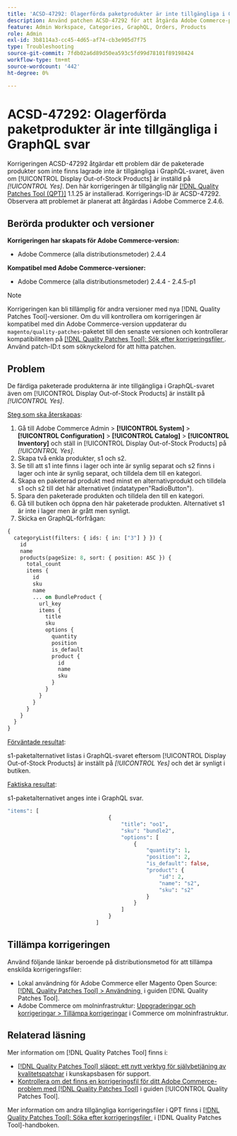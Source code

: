 ```yaml
---
title: 'ACSD-47292: Olagerförda paketprodukter är inte tillgängliga i GraphQL svar'
description: Använd patchen ACSD-47292 för att åtgärda Adobe Commerce-problemet där de färdiga paketerade produkterna inte är tillgängliga i GraphQL-svaret, även om"show out-of-stock products" är inställd på Ja.
feature: Admin Workspace, Categories, GraphQL, Orders, Products
role: Admin
exl-id: 3b8114a3-cc45-4d65-af74-cb3e905d7f75
type: Troubleshooting
source-git-commit: 7fdb02a6d89d50ea593c5fd99d78101f89198424
workflow-type: tm+mt
source-wordcount: '442'
ht-degree: 0%

---
```


# ACSD-47292: Olagerförda paketprodukter är inte tillgängliga i GraphQL svar

Korrigeringen ACSD-47292 åtgärdar ett problem där de paketerade produkter som inte finns lagrade inte är tillgängliga i GraphQL-svaret, även om [!UICONTROL Display Out-of-Stock Products] är inställd på *[!UICONTROL Yes]*. Den här korrigeringen är tillgänglig när [[!DNL Quality Patches Tool (QPT)]](https://experienceleague.adobe.com/sv/docs/commerce-operations/tools/quality-patches-tool/quality-patches-tool-to-self-serve-quality-patches) 1.1.25 är installerad. Korrigerings-ID är ACSD-47292. Observera att problemet är planerat att åtgärdas i Adobe Commerce 2.4.6.

## Berörda produkter och versioner

**Korrigeringen har skapats för Adobe Commerce-version:**

* Adobe Commerce (alla distributionsmetoder) 2.4.4

**Kompatibel med Adobe Commerce-versioner:**

* Adobe Commerce (alla distributionsmetoder) 2.4.4 - 2.4.5-p1

>[!NOTE]
>
>Korrigeringen kan bli tillämplig för andra versioner med nya [!DNL Quality Patches Tool]-versioner. Om du vill kontrollera om korrigeringen är kompatibel med din Adobe Commerce-version uppdaterar du `magento/quality-patches`-paketet till den senaste versionen och kontrollerar kompatibiliteten på [[!DNL Quality Patches Tool]: Sök efter korrigeringsfiler &#x200B;](https://experienceleague.adobe.com/tools/commerce-quality-patches/index.html?lang=sv-SE). Använd patch-ID:t som söknyckelord för att hitta patchen.

## Problem

De färdiga paketerade produkterna är inte tillgängliga i GraphQL-svaret även om [!UICONTROL Display Out-of-Stock Products] är inställt på *[!UICONTROL Yes]*.

<u>Steg som ska återskapas</u>:

1. Gå till Adobe Commerce Admin > **[!UICONTROL System]** > **[!UICONTROL Configuration]** > **[!UICONTROL Catalog]** > **[!UICONTROL Inventory]** och ställ in [!UICONTROL Display Out-of-Stock Products] på *[!UICONTROL Yes]*.
1. Skapa två enkla produkter, s1 och s2.
1. Se till att s1 inte finns i lager och inte är synlig separat och s2 finns i lager och inte är synlig separat, och tilldela dem till en kategori.
1. Skapa en paketerad produkt med minst en alternativprodukt och tilldela s1 och s2 till det här alternativet (indatatypen&quot;RadioButton&quot;).
1. Spara den paketerade produkten och tilldela den till en kategori.
1. Gå till butiken och öppna den här paketerade produkten. Alternativet s1 är inte i lager men är grått men synligt.
1. Skicka en GraphQL-förfrågan:

```GraphQL
{
  categoryList(filters: { ids: { in: ["3"] } }) {
    id
    name
    products(pageSize: 8, sort: { position: ASC }) {
      total_count
      items {
        id
        sku
        name
        ... on BundleProduct {
          url_key
          items {
            title
            sku
            options {
              quantity
              position
              is_default
              product {
                id
                name
                sku
              }
            }
          }
        }
      }
    }
  }
}
```

<u>Förväntade resultat</u>:

s1-paketalternativet listas i GraphQL-svaret eftersom [!UICONTROL Display Out-of-Stock Products] är inställt på *[!UICONTROL Yes]* och det är synligt i butiken.

<u>Faktiska resultat</u>:

s1-paketalternativet anges inte i GraphQL svar.

```GraphQL
"items": [
                                {
                                    "title": "oo1",
                                    "sku": "bundle2",
                                    "options": [
                                        {
                                            "quantity": 1,
                                            "position": 2,
                                            "is_default": false,
                                            "product": {
                                                "id": 2,
                                                "name": "s2",
                                                "sku": "s2"
                                            }
                                        }
                                    ]
                                }
                            ]
```

## Tillämpa korrigeringen

Använd följande länkar beroende på distributionsmetod för att tillämpa enskilda korrigeringsfiler:

* Lokal användning för Adobe Commerce eller Magento Open Source: [[!DNL Quality Patches Tool] > Användning &#x200B;](/help/tools/quality-patches-tool/usage.md) i guiden [!DNL Quality Patches Tool].
* Adobe Commerce om molninfrastruktur: [Uppgraderingar och korrigeringar > Tillämpa korrigeringar](https://experienceleague.adobe.com/docs/commerce-cloud-service/user-guide/develop/upgrade/apply-patches.html?lang=sv-SE) i Commerce om molninfrastruktur.

## Relaterad läsning

Mer information om [!DNL Quality Patches Tool] finns i:

* [[!DNL Quality Patches Tool] släppt: ett nytt verktyg för självbetjäning av kvalitetspatchar](https://experienceleague.adobe.com/sv/docs/commerce-operations/tools/quality-patches-tool/quality-patches-tool-to-self-serve-quality-patches) i kunskapsbasen för support.
* [Kontrollera om det finns en korrigeringsfil för ditt Adobe Commerce-problem med  [!DNL Quality Patches Tool]](/help/tools/quality-patches-tool/patches-available-in-qpt/check-patch-for-magento-issue-with-magento-quality-patches.md) i guiden [!UICONTROL Quality Patches Tool].


Mer information om andra tillgängliga korrigeringsfiler i QPT finns i [[!DNL Quality Patches Tool]: Söka efter korrigeringsfiler &#x200B;](https://experienceleague.adobe.com/tools/commerce-quality-patches/index.html?lang=sv-SE) i [!DNL Quality Patches Tool]-handboken.
